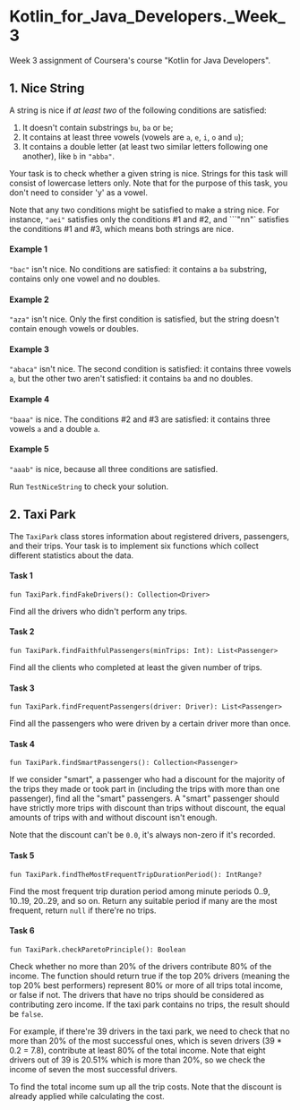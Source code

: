 # Kotlin_for_Java_Developers._Week_3
Week 3 assignment of Coursera's course "Kotlin for Java Developers".

## 1. Nice String

A string is nice if *at least two* of the following conditions are satisfied:

1. It doesn't contain substrings `bu`, `ba` or `be`;
2. It contains at least three vowels (vowels are `a`, `e`, `i`, `o` and `u`);
3. It contains a double letter (at least two similar letters following one
another), like `b` in `"abba"`.

Your task is to check whether a given string is nice. 
Strings for this task will consist of lowercase letters only.
Note that for the purpose of this task, you don't need to consider 'y' as a vowel.

Note that any two conditions might be satisfied to make a string nice.
For instance, `"aei"` satisfies only the conditions #1 and #2, and
```"nn"` satisfies the conditions #1 and #3, which means both strings are nice.

#### Example 1

`"bac"` isn't nice. No conditions are satisfied: it contains a `ba` substring,
contains only one vowel and no doubles.

#### Example 2

`"aza"` isn't nice. Only the first condition is satisfied, but the string
doesn't contain enough vowels or doubles.

#### Example 3

`"abaca"` isn't nice. The second condition is satisfied: it contains three
vowels `a`, but the other two aren't satisfied: it contains `ba` and no
doubles.

#### Example 4

`"baaa"` is nice. The conditions #2 and #3 are satisfied: it contains
three vowels `a` and a double `a`. 

#### Example 5

`"aaab"` is nice, because all three conditions are satisfied.

Run `TestNiceString` to check your solution.

## 2. Taxi Park

The `TaxiPark` class stores information about registered drivers, passengers,
and their trips. Your task is to implement six functions which collect
different statistics about the data.

#### Task 1

```
fun TaxiPark.findFakeDrivers(): Collection<Driver>
```

Find all the drivers who didn't perform any trips.


#### Task 2

```
fun TaxiPark.findFaithfulPassengers(minTrips: Int): List<Passenger>
```

Find all the clients who completed at least the given number of trips.

#### Task 3

```
fun TaxiPark.findFrequentPassengers(driver: Driver): List<Passenger>
```

Find all the passengers who were driven by a certain driver more than once.

#### Task 4

```
fun TaxiPark.findSmartPassengers(): Collection<Passenger>
```

If we consider "smart", a passenger who had a discount for the majority of the trips they made or took part in
(including the trips with more than one passenger), find all the "smart" passengers.
A "smart" passenger should have strictly more trips with discount than trips without discount,
the equal amounts of trips with and without discount isn't enough.

Note that the discount can't be `0.0`, it's always non-zero if it's recorded. 

#### Task 5

```
fun TaxiPark.findTheMostFrequentTripDurationPeriod(): IntRange?
```

Find the most frequent trip duration period among minute periods 0..9, 10..19, 20..29, and so on.
Return any suitable period if many are the most frequent, return `null` if there're no trips.
 

#### Task 6

```
fun TaxiPark.checkParetoPrinciple(): Boolean
```

Check whether no more than 20% of the drivers contribute 80% of the income.
The function should return true if the top 20% drivers (meaning the top 20% best
performers) represent 80% or more of all trips total income, or false if not.
The drivers that have no trips should be considered as contributing zero income. 
If the taxi park contains no trips, the result should be `false`.

For example, if there're 39 drivers in the taxi park, we need to check that no more than
20% of the most successful ones, which is seven drivers (39 * 0.2 = 7.8), contribute
at least 80% of the total income. Note that eight drivers out of 39 is 20.51% which
is more than 20%, so we check the income of seven the most successful drivers.

To find the total income sum up all the trip costs. Note that the discount is already
applied while calculating the cost.  

